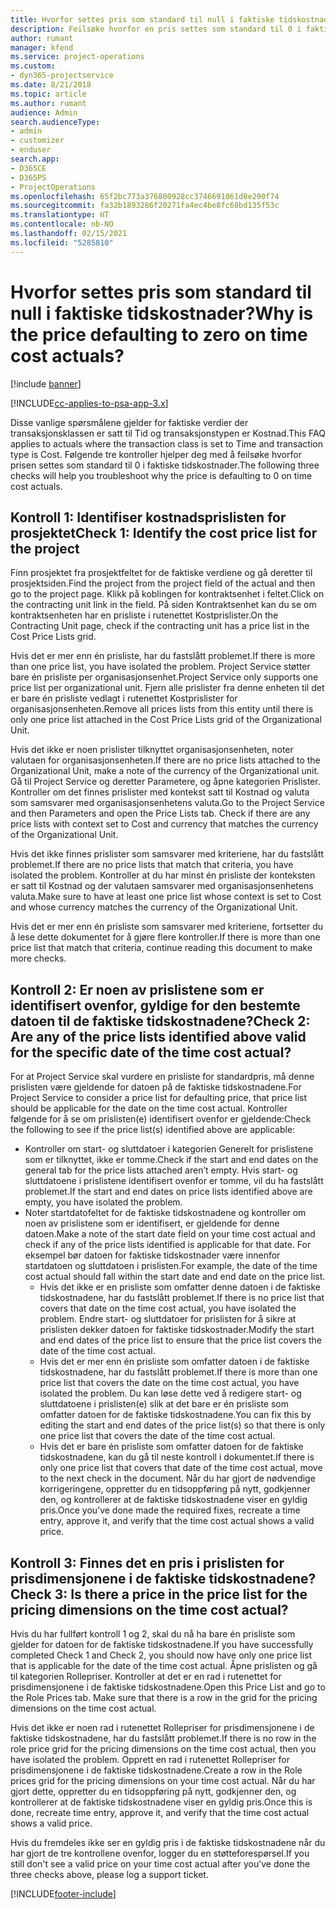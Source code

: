 ```yaml
---
title: Hvorfor settes pris som standard til null i faktiske tidskostnader?
description: Feilsøke hvorfor en pris settes som standard til 0 i faktiske tidskostnader.
author: rumant
manager: kfend
ms.service: project-operations
ms.custom:
- dyn365-projectservice
ms.date: 8/21/2018
ms.topic: article
ms.author: rumant
audience: Admin
search.audienceType:
- admin
- customizer
- enduser
search.app:
- D365CE
- D365PS
- ProjectOperations
ms.openlocfilehash: 65f2bc773a376800928cc3746691061d8e290f74
ms.sourcegitcommit: fa32b1893286f20271fa4ec4be8fc68bd135f53c
ms.translationtype: HT
ms.contentlocale: nb-NO
ms.lasthandoff: 02/15/2021
ms.locfileid: "5285810"
---
```

# <a name="why-is-the-price-defaulting-to-zero-on-time-cost-actuals"></a><span data-ttu-id="50a7b-103">Hvorfor settes pris som standard til null i faktiske tidskostnader?</span><span class="sxs-lookup"><span data-stu-id="50a7b-103">Why is the price defaulting to zero on time cost actuals?</span></span>

[!include [banner](../includes/psa-now-project-operations.md)]

[!INCLUDE[cc-applies-to-psa-app-3.x](../includes/cc-applies-to-psa-app-3x.md)]

<span data-ttu-id="50a7b-104">Disse vanlige spørsmålene gjelder for faktiske verdier der transaksjonsklassen er satt til Tid og transaksjonstypen er Kostnad.</span><span class="sxs-lookup"><span data-stu-id="50a7b-104">This FAQ applies to actuals where the transaction class is set to Time and transaction type is Cost.</span></span> <span data-ttu-id="50a7b-105">Følgende tre kontroller hjelper deg med å feilsøke hvorfor prisen settes som standard til 0 i faktiske tidskostnader.</span><span class="sxs-lookup"><span data-stu-id="50a7b-105">The following three checks will help you troubleshoot why the price is defaulting to 0 on time cost actuals.</span></span>
 
## <a name="check-1-identify-the-cost-price-list-for-the-project"></a><span data-ttu-id="50a7b-106">Kontroll 1: Identifiser kostnadsprislisten for prosjektet</span><span class="sxs-lookup"><span data-stu-id="50a7b-106">Check 1: Identify the cost price list for the project</span></span>

<span data-ttu-id="50a7b-107">Finn prosjektet fra prosjektfeltet for de faktiske verdiene og gå deretter til prosjektsiden.</span><span class="sxs-lookup"><span data-stu-id="50a7b-107">Find the project from the project field of the actual and then go to the project page.</span></span> <span data-ttu-id="50a7b-108">Klikk på koblingen for kontraktsenhet i feltet.</span><span class="sxs-lookup"><span data-stu-id="50a7b-108">Click on the contracting unit link in the field.</span></span> <span data-ttu-id="50a7b-109">På siden Kontraktsenhet kan du se om kontraktsenheten har en prisliste i rutenettet Kostprislister.</span><span class="sxs-lookup"><span data-stu-id="50a7b-109">On the Contracting Unit page, check if the contracting unit has a price list in the Cost Price Lists grid.</span></span>

<span data-ttu-id="50a7b-110">Hvis det er mer enn én prisliste, har du fastslått problemet.</span><span class="sxs-lookup"><span data-stu-id="50a7b-110">If there is more than one price list, you have isolated the problem.</span></span> <span data-ttu-id="50a7b-111">Project Service støtter bare én prisliste per organisasjonsenhet.</span><span class="sxs-lookup"><span data-stu-id="50a7b-111">Project Service only supports one price list per organizational unit.</span></span> <span data-ttu-id="50a7b-112">Fjern alle prislister fra denne enheten til det er bare én prisliste vedlagt i rutenettet Kostprislister for organisasjonsenheten.</span><span class="sxs-lookup"><span data-stu-id="50a7b-112">Remove all prices lists from this entity until there is only one price list attached in the Cost Price Lists grid of the Organizational Unit.</span></span>

<span data-ttu-id="50a7b-113">Hvis det ikke er noen prislister tilknyttet organisasjonsenheten, noter valutaen for organisasjonsenheten.</span><span class="sxs-lookup"><span data-stu-id="50a7b-113">If there are no price lists attached to the Organizational Unit, make a note of the currency of the Organizational unit.</span></span> <span data-ttu-id="50a7b-114">Gå til Project Service og deretter Parametere, og åpne kategorien Prislister. Kontroller om det finnes prislister med kontekst satt til Kostnad og valuta som samsvarer med organisasjonsenhetens valuta.</span><span class="sxs-lookup"><span data-stu-id="50a7b-114">Go to the Project Service and then Parameters and open the Price Lists tab. Check if there are any price lists with context set to Cost and currency that matches the currency of the Organizational Unit.</span></span>
 
<span data-ttu-id="50a7b-115">Hvis det ikke finnes prislister som samsvarer med kriteriene, har du fastslått problemet.</span><span class="sxs-lookup"><span data-stu-id="50a7b-115">If there are no price lists that match that criteria, you have isolated the problem.</span></span> <span data-ttu-id="50a7b-116">Kontroller at du har minst én prisliste der konteksten er satt til Kostnad og der valutaen samsvarer med organisasjonsenhetens valuta.</span><span class="sxs-lookup"><span data-stu-id="50a7b-116">Make sure to have at least one price list whose context is set to Cost and whose currency matches the currency of the Organizational Unit.</span></span>

<span data-ttu-id="50a7b-117">Hvis det er mer enn én prisliste som samsvarer med kriteriene, fortsetter du å lese dette dokumentet for å gjøre flere kontroller.</span><span class="sxs-lookup"><span data-stu-id="50a7b-117">If there is more than one price list that match that criteria, continue reading this document to make more checks.</span></span>

## <a name="check-2-are-any-of-the-price-lists-identified-above-valid-for-the-specific-date-of-the-time-cost-actual"></a><span data-ttu-id="50a7b-118">Kontroll 2: Er noen av prislistene som er identifisert ovenfor, gyldige for den bestemte datoen til de faktiske tidskostnadene?</span><span class="sxs-lookup"><span data-stu-id="50a7b-118">Check 2: Are any of the price lists identified above valid for the specific date of the time cost actual?</span></span>

<span data-ttu-id="50a7b-119">For at Project Service skal vurdere en prisliste for standardpris, må denne prislisten være gjeldende for datoen på de faktiske tidskostnadene.</span><span class="sxs-lookup"><span data-stu-id="50a7b-119">For Project Service to consider a price list for defaulting price, that price list should be applicable for the date on the time cost actual.</span></span> <span data-ttu-id="50a7b-120">Kontroller følgende for å se om prislisten(e) identifisert ovenfor er gjeldende:</span><span class="sxs-lookup"><span data-stu-id="50a7b-120">Check the following to see if the price list(s) identified above are applicable:</span></span>

- <span data-ttu-id="50a7b-121">Kontroller om start- og sluttdatoer i kategorien Generelt for prislistene som er tilknyttet, ikke er tomme.</span><span class="sxs-lookup"><span data-stu-id="50a7b-121">Check if the start and end dates on the general tab for the price lists attached aren’t empty.</span></span> <span data-ttu-id="50a7b-122">Hvis start- og sluttdatoene i prislistene identifisert ovenfor er tomme, vil du ha fastslått problemet.</span><span class="sxs-lookup"><span data-stu-id="50a7b-122">If the start and end dates on price lists identified above are empty, you have isolated the problem.</span></span> 
- <span data-ttu-id="50a7b-123">Noter startdatofeltet for de faktiske tidskostnadene og kontroller om noen av prislistene som er identifisert, er gjeldende for denne datoen.</span><span class="sxs-lookup"><span data-stu-id="50a7b-123">Make a note of the start date field on your time cost actual and check if any of the price lists identified is applicable for that date.</span></span> <span data-ttu-id="50a7b-124">For eksempel bør datoen for faktiske tidskostnader være innenfor startdatoen og sluttdatoen i prislisten.</span><span class="sxs-lookup"><span data-stu-id="50a7b-124">For example, the date of the time cost actual should fall within the start date and end date on the price list.</span></span> 
    - <span data-ttu-id="50a7b-125">Hvis det ikke er en prisliste som omfatter denne datoen i de faktiske tidskostnadene, har du fastslått problemet.</span><span class="sxs-lookup"><span data-stu-id="50a7b-125">If there is no price list that covers that date on the time cost actual, you have isolated the problem.</span></span> <span data-ttu-id="50a7b-126">Endre start- og sluttdatoer for prislisten for å sikre at prislisten dekker datoen for faktiske tidskostnader.</span><span class="sxs-lookup"><span data-stu-id="50a7b-126">Modify the start and end dates of the price list to ensure that the price list covers the date of the time cost actual.</span></span> 
    - <span data-ttu-id="50a7b-127">Hvis det er mer enn én prisliste som omfatter datoen i de faktiske tidskostnadene, har du fastslått problemet.</span><span class="sxs-lookup"><span data-stu-id="50a7b-127">If there is more than one price list that covers the date on the time cost actual, you have isolated the problem.</span></span> <span data-ttu-id="50a7b-128">Du kan løse dette ved å redigere start- og sluttdatoene i prislisten(e) slik at det bare er én prisliste som omfatter datoen for de faktiske tidskostnadene.</span><span class="sxs-lookup"><span data-stu-id="50a7b-128">You can fix this by editing the start and end dates of the price list(s) so that there is only one price list that covers the date of the time cost actual.</span></span> 
    - <span data-ttu-id="50a7b-129">Hvis det er bare én prisliste som omfatter datoen for de faktiske tidskostnadene, kan du gå til neste kontroll i dokumentet.</span><span class="sxs-lookup"><span data-stu-id="50a7b-129">If there is only one price list that covers that date of the time cost actual, move to the next check in the document.</span></span>
<span data-ttu-id="50a7b-130">Når du har gjort de nødvendige korrigeringene, oppretter du en tidsoppføring på nytt, godkjenner den, og kontrollerer at de faktiske tidskostnadene viser en gyldig pris.</span><span class="sxs-lookup"><span data-stu-id="50a7b-130">Once you’ve done made the required fixes, recreate a time entry, approve it, and verify that the time cost actual shows a valid price.</span></span>

## <a name="check-3-is-there-a-price-in-the-price-list-for-the-pricing-dimensions-on-the-time-cost-actual"></a><span data-ttu-id="50a7b-131">Kontroll 3: Finnes det en pris i prislisten for prisdimensjonene i de faktiske tidskostnadene?</span><span class="sxs-lookup"><span data-stu-id="50a7b-131">Check 3: Is there a price in the price list for the pricing dimensions on the time cost actual?</span></span>

<span data-ttu-id="50a7b-132">Hvis du har fullført kontroll 1 og 2, skal du nå ha bare én prisliste som gjelder for datoen for de faktiske tidskostnadene.</span><span class="sxs-lookup"><span data-stu-id="50a7b-132">If you have successfully completed Check 1 and Check 2, you should now have only one price list that is applicable for the date of the time cost actual.</span></span> <span data-ttu-id="50a7b-133">Åpne prislisten og gå til kategorien Rollepriser. Kontroller at det er en rad i rutenettet for prisdimensjonene i de faktiske tidskostnadene.</span><span class="sxs-lookup"><span data-stu-id="50a7b-133">Open this Price List and go to the Role Prices tab. Make sure that there is a row in the grid for the pricing dimensions on the time cost actual.</span></span>

<span data-ttu-id="50a7b-134">Hvis det ikke er noen rad i rutenettet Rollepriser for prisdimensjonene i de faktiske tidskostnadene, har du fastslått problemet.</span><span class="sxs-lookup"><span data-stu-id="50a7b-134">If there is no row in the role price grid for the pricing dimensions on the time cost actual, then you have isolated the problem.</span></span> <span data-ttu-id="50a7b-135">Opprett en rad i rutenettet Rollepriser for prisdimensjonene i de faktiske tidskostnadene.</span><span class="sxs-lookup"><span data-stu-id="50a7b-135">Create a row in the Role prices grid for the pricing dimensions on your time cost actual.</span></span> <span data-ttu-id="50a7b-136">Når du har gjort dette, oppretter du en tidsoppføring på nytt, godkjenner den, og kontrollerer at de faktiske tidskostnadene viser en gyldig pris.</span><span class="sxs-lookup"><span data-stu-id="50a7b-136">Once this is done, recreate time entry, approve it, and verify that the time cost actual shows a valid price.</span></span>
 
<span data-ttu-id="50a7b-137">Hvis du fremdeles ikke ser en gyldig pris i de faktiske tidskostnadene når du har gjort de tre kontrollene ovenfor, logger du en støtteforespørsel.</span><span class="sxs-lookup"><span data-stu-id="50a7b-137">If you still don't see a valid price on your time cost actual after you’ve done the three checks above, please log a support ticket.</span></span>





[!INCLUDE[footer-include](../includes/footer-banner.md)]